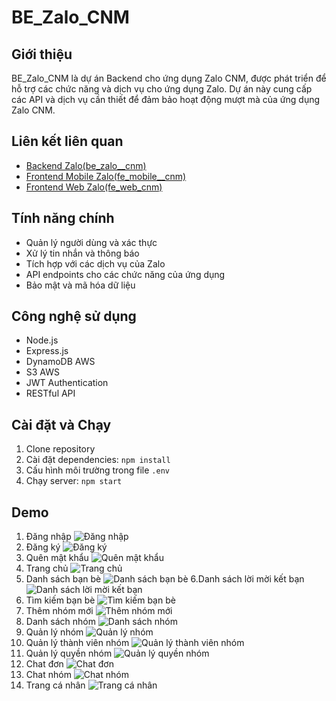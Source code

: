 # BE_Zalo_CNM

## Giới thiệu
BE_Zalo_CNM là dự án Backend cho ứng dụng Zalo CNM, được phát triển để hỗ trợ các chức năng và dịch vụ cho ứng dụng Zalo. Dự án này cung cấp các API và dịch vụ cần thiết để đảm bảo hoạt động mượt mà của ứng dụng Zalo CNM.

## Liên kết liên quan
- [Backend Zalo(be_zalo__cnm)](https://github.com/hoanghuytoi/BE_Zalo_CNM.git)
- [Frontend Mobile Zalo(fe_mobile__cnm)](https://github.com/hoanghuytoi/FE_MOBILE_CNM.git)
- [Frontend Web Zalo(fe_web_cnm)](https://github.com/hoanghuytoi/FE_WEB_CNM.git)

## Tính năng chính
- Quản lý người dùng và xác thực
- Xử lý tin nhắn và thông báo
- Tích hợp với các dịch vụ của Zalo
- API endpoints cho các chức năng của ứng dụng
- Bảo mật và mã hóa dữ liệu

## Công nghệ sử dụng
- Node.js
- Express.js
- DynamoDB AWS
- S3 AWS
- JWT Authentication
- RESTful API

## Cài đặt và Chạy
1. Clone repository
2. Cài đặt dependencies: `npm install`
3. Cấu hình môi trường trong file `.env`
4. Chạy server: `npm start`

## Demo
1. Đăng nhập
![Đăng nhập](https://github.com/hoanghuytoi/BE_Zalo_CNM/blob/main/demo/1.PNG)
2. Đăng ký
![Đăng ký](https://github.com/hoanghuytoi/BE_Zalo_CNM/blob/main/demo/2.PNG)
3. Quên mật khẩu
![Quên mật khẩu](https://github.com/hoanghuytoi/BE_Zalo_CNM/blob/main/demo/3.PNG)
4. Trang chủ
![Trang chủ](https://github.com/hoanghuytoi/BE_Zalo_CNM/blob/main/demo/4.PNG)
5. Danh sách bạn bè
![Danh sách bạn bè](https://github.com/hoanghuytoi/BE_Zalo_CNM/blob/main/demo/5.PNG)
6.Danh sách lời mời kết bạn
![Danh sách lời mời kết bạn](https://github.com/hoanghuytoi/BE_Zalo_CNM/blob/main/demo/6.PNG)
7. Tìm kiếm bạn bè
![Tìm kiếm bạn bè](https://github.com/hoanghuytoi/BE_Zalo_CNM/blob/main/demo/7.PNG)
8. Thêm nhóm mới
![Thêm nhóm mới](https://github.com/hoanghuytoi/BE_Zalo_CNM/blob/main/demo/8.PNG)
9. Danh sách nhóm
![Danh sách nhóm](https://github.com/hoanghuytoi/BE_Zalo_CNM/blob/main/demo/9.PNG)
10. Quản lý nhóm
![Quản lý nhóm](https://github.com/hoanghuytoi/BE_Zalo_CNM/blob/main/demo/10.PNG)
11. Quản lý thành viên nhóm
![Quản lý thành viên nhóm](https://github.com/hoanghuytoi/BE_Zalo_CNM/blob/main/demo/11.PNG)
12. Quản lý quyền nhóm
![Quản lý quyền nhóm](https://github.com/hoanghuytoi/BE_Zalo_CNM/blob/main/demo/12.PNG)
13. Chat đơn
![Chat đơn](https://github.com/hoanghuytoi/BE_Zalo_CNM/blob/main/demo/13.PNG)
14. Chat nhóm
![Chat nhóm](https://github.com/hoanghuytoi/BE_Zalo_CNM/blob/main/demo/14.PNG)
15. Trang cá nhân
![Trang cá nhân](https://github.com/hoanghuytoi/BE_Zalo_CNM/blob/main/demo/15.PNG)